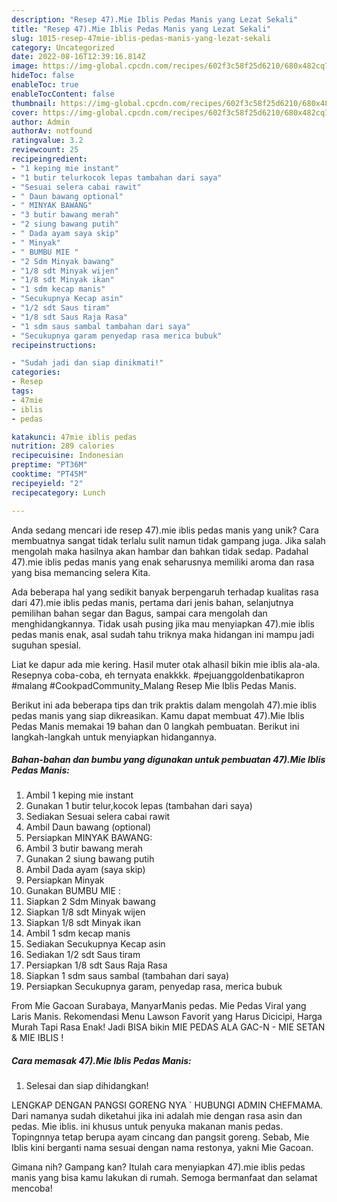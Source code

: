 ```yaml
---
description: "Resep 47).Mie Iblis Pedas Manis yang Lezat Sekali"
title: "Resep 47).Mie Iblis Pedas Manis yang Lezat Sekali"
slug: 1015-resep-47mie-iblis-pedas-manis-yang-lezat-sekali
category: Uncategorized
date: 2022-08-16T12:39:16.814Z
image: https://img-global.cpcdn.com/recipes/602f3c58f25d6210/680x482cq70/47mie-iblis-pedas-manis-foto-resep-utama.jpg
hideToc: false
enableToc: true
enableTocContent: false
thumbnail: https://img-global.cpcdn.com/recipes/602f3c58f25d6210/680x482cq70/47mie-iblis-pedas-manis-foto-resep-utama.jpg
cover: https://img-global.cpcdn.com/recipes/602f3c58f25d6210/680x482cq70/47mie-iblis-pedas-manis-foto-resep-utama.jpg
author: Admin
authorAv: notfound
ratingvalue: 3.2
reviewcount: 25
recipeingredient:
- "1 keping mie instant"
- "1 butir telurkocok lepas tambahan dari saya"
- "Sesuai selera cabai rawit"
- " Daun bawang optional"
- " MINYAK BAWANG"
- "3 butir bawang merah"
- "2 siung bawang putih"
- " Dada ayam saya skip"
- " Minyak"
- " BUMBU MIE "
- "2 Sdm Minyak bawang"
- "1/8 sdt Minyak wijen"
- "1/8 sdt Minyak ikan"
- "1 sdm kecap manis"
- "Secukupnya Kecap asin"
- "1/2 sdt Saus tiram"
- "1/8 sdt Saus Raja Rasa"
- "1 sdm saus sambal tambahan dari saya"
- "Secukupnya garam penyedap rasa merica bubuk"
recipeinstructions:

- "Sudah jadi dan siap dinikmati!"
categories:
- Resep
tags:
- 47mie
- iblis
- pedas

katakunci: 47mie iblis pedas 
nutrition: 289 calories
recipecuisine: Indonesian
preptime: "PT36M"
cooktime: "PT45M"
recipeyield: "2"
recipecategory: Lunch

---
```





Anda sedang mencari ide resep 47).mie iblis pedas manis yang unik? Cara membuatnya sangat tidak terlalu sulit namun tidak gampang juga. Jika salah mengolah maka hasilnya akan hambar dan bahkan tidak sedap. Padahal 47).mie iblis pedas manis yang enak seharusnya memiliki aroma dan rasa yang bisa memancing selera Kita.





Ada beberapa hal yang sedikit banyak berpengaruh terhadap kualitas rasa dari 47).mie iblis pedas manis, pertama dari jenis bahan, selanjutnya pemilihan bahan segar dan Bagus, sampai cara mengolah dan menghidangkannya. Tidak usah pusing jika mau menyiapkan 47).mie iblis pedas manis enak,      asal sudah tahu triknya maka hidangan ini mampu jadi suguhan spesial.














Liat ke dapur ada mie kering. Hasil muter otak alhasil bikin mie iblis ala-ala. Resepnya coba-coba, eh ternyata enakkkk. #pejuanggoldenbatikapron #malang #CookpadCommunity_Malang Resep Mie Iblis Pedas Manis.






Berikut ini ada beberapa tips dan trik praktis dalam mengolah 47).mie iblis pedas manis yang siap dikreasikan. Kamu dapat membuat 47).Mie Iblis Pedas Manis memakai 19 bahan dan 0 langkah pembuatan. Berikut ini langkah-langkah untuk menyiapkan hidangannya.

<!--inarticleads1-->

##### Bahan-bahan dan bumbu yang digunakan untuk pembuatan 47).Mie Iblis Pedas Manis:

1. Ambil 1 keping mie instant
1. Gunakan 1 butir telur,kocok lepas (tambahan dari saya)
1. Sediakan Sesuai selera cabai rawit
1. Ambil  Daun bawang (optional)
1. Persiapkan  MINYAK BAWANG:
1. Ambil 3 butir bawang merah
1. Gunakan 2 siung bawang putih
1. Ambil  Dada ayam (saya skip)
1. Persiapkan  Minyak
1. Gunakan  BUMBU MIE :
1. Siapkan 2 Sdm Minyak bawang
1. Siapkan 1/8 sdt Minyak wijen
1. Siapkan 1/8 sdt Minyak ikan
1. Ambil 1 sdm kecap manis
1. Sediakan Secukupnya Kecap asin
1. Sediakan 1/2 sdt Saus tiram
1. Persiapkan 1/8 sdt Saus Raja Rasa
1. Siapkan 1 sdm saus sambal (tambahan dari saya)
1. Persiapkan Secukupnya garam, penyedap rasa, merica bubuk


From Mie Gacoan Surabaya, ManyarManis pedas. Mie Pedas Viral yang Laris Manis. Rekomendasi Menu Lawson Favorit yang Harus Dicicipi, Harga Murah Tapi Rasa Enak! Jadi BISA bikin MIE PEDAS ALA GAC-N - MIE SETAN &amp; MIE IBLIS ! 

<!--inarticleads2-->

##### Cara memasak 47).Mie Iblis Pedas Manis:


1. Selesai dan siap dihidangkan!

LENGKAP DENGAN PANGSI GORENG NYA ` HUBUNGI ADMIN CHEFMAMA. Dari namanya sudah diketahui jika ini adalah mie dengan rasa asin dan pedas. Mie iblis. ini khusus untuk penyuka makanan manis pedas. Topingnnya tetap berupa ayam cincang dan pangsit goreng. Sebab, Mie Iblis kini berganti nama sesuai dengan nama restonya, yakni Mie Gacoan. 

Gimana nih? Gampang kan? Itulah cara menyiapkan 47).mie iblis pedas manis yang bisa kamu lakukan di rumah. Semoga bermanfaat dan selamat mencoba!
